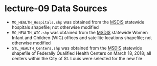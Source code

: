 # lecture-09 Data Sources

* `MO_HEALTH_Hospitals.shp` was obtained from the [MSDIS](http://msdis.missouri.edu) statewide hospitals shapefile; not otherwise modified
* `MO_HEALTH_WIC.shp` was obtained from the [MSDIS](http://msdis.missouri.edu) statewide Women Infant and Children (WIC) offices and satellite locations shapefile; not otherwise modified
* `STL_HEALTH_Centers.shp` was obtained from the [MSDIS](http://msdis.missouri.edu) statewide shapefile of Federally Qualified Health Centers on March 18, 2018; all centers within the City of St. Louis were selected for the new file